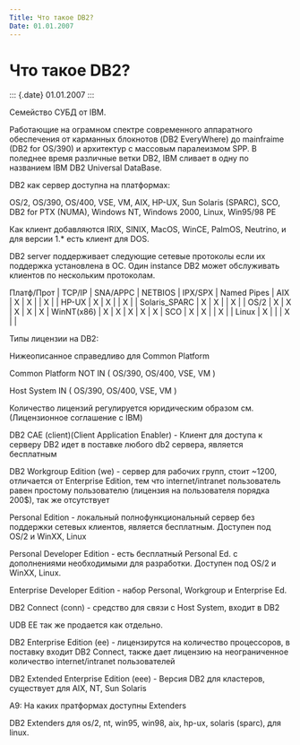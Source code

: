 ```yaml
---
Title: Что такое DB2?
Date: 01.01.2007
---
```



Что такое DB2?
==============

::: {.date}
01.01.2007
:::

Семейство СУБД  от IBM.

Работающие на ограмном спектре современного аппаратного обеспечения
от карманных блокнотов (DB2 EveryWhere) до mainfraime (DB2 for OS/390) и
архитектур с массовым паралеизмом SPP. В поледнее время различные ветки
DB2, IBM сливает в одну по названием IBM DB2 Universal DataBase.

DB2 как сервер доступна на платформах:

OS/2, OS/390, OS/400, VSE, VM,
AIX, HP-UX, Sun Solaris (SPARC), SCO, DB2 for PTX (NUMA),
Windows NT, Windows 2000, Linux, Win95/98 PE

Как клиент добавляются IRIX, SINIX, MacOS, WinCE, PalmOS, Neutrino,
и для версии 1.* есть клиент для DOS.

DB2 server поддерживает следующие сетевые протоколы
если их поддержка установлена в ОС. Один instance DB2
может обслуживать клиентов по нескольким протоколам.

Платф/Прот \| TCP/IP \| SNA/APPC \| NETBIOS \| IPX/SPX \| Named Pipes \|
AIX        \|     X   \|        X    \|         \|    X    \|            \|
HP-UX        \|     X   \|        X    \|         \|    X    \|            \|
Solaris\_SPARC \| X   \|        X    \|         \|    X    \|            \|
OS/2          \|   X   \|        X    \|    X    \|    X    \|       X    \|
WinNT(x86) \|   X   \|        X    \|    X    \|    X    \|       X     \|
SCO         \|    X   \|        X    \|         \|    X    \|            \|
Linux        \|     X   \|            \|         \|    X    \|            \|

Типы лицензии на DB2:

Нижеописанное справедливо для Сommon Platform

Common Platform NOT IN ( OS/390, OS/400, VSE, VM )

Host System IN ( OS/390, OS/400, VSE, VM )

Количество лицензий регулируется юридическим
образом см. (Лицензионное соглашение с IBM)

DB2 CAE (client)(Client Application Enabler) - Клиент для доступа к
серверу DB2 идет в поставке любого db2 сервера,
является бесплатным

DB2 Workgroup Edition (we) - cервер для рабочих групп, стоит ~1200,
отличается от Enterprise Edition, тем что internet/intranet пользователь
равен простому пользователю (лицензия на пользователя порядка
200$), так же отсутствует

Personal Edition - локальный полнофункциональный сервер без
поддержки сетевых клиентов, является бесплатным. Доступен
под OS/2 и WinXX, Linux

Personal Developer Edition - есть бесплатный Personal Ed. с
дополнениями необходимыми для разработки.
Доступен под OS/2 и WinXX, Linux.

Enterprise Developer Edition - набор Personal, Workgroup и Enterprise
Ed.

DB2 Connect (conn) - cредство для связи с Host  System, входит в DB2

UDB EE так же продается как отдельно.

DB2 Enterprise Edition (ee) - лицензирутся на количество процессоров, в
поставку входит DB2 Connect, также дает лицензию на неограниченное
количество internet/intranet пользователей

DB2 Extended Enterprise Edition (eee) - Версия DB2 для кластеров,
существует для AIX, NT, Sun Solaris

А9: На каких пратформах доступны Extenders

DB2 Extenders для os/2, nt, win95, win98, aix, hp-ux, solaris (sparc),
для linux.
